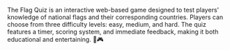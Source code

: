 The Flag Quiz is an interactive web-based game designed to test players' knowledge of national flags and their corresponding countries. Players can choose from three difficulty levels: easy, medium, and hard. The quiz features a timer, scoring system, and immediate feedback, making it both educational and entertaining.
🚩🎮
